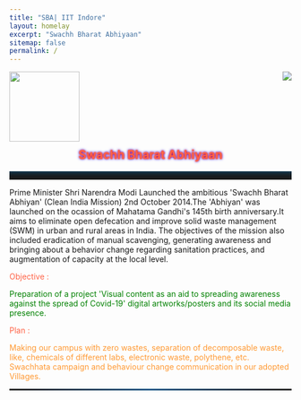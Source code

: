 ```yaml
---
title: "SBA| IIT Indore"
layout: homelay
excerpt: "Swachh Bharat Abhiyaan"
sitemap: false
permalink: /
---
```



<div id=header>
<div style="float:left">
<img  src="{{ site.url }}{{ site.baseurl }}/images/logopic/sbalogo.png" width="125"  style="box-shadow: none;" >
</div>



<div style="float:right">
<img  src="{{ site.url }}{{ site.baseurl }}/images/logopic/iiti-logo.png"  style="box-shadow: none;">
</div>
</div>

<div>
<h2 style="padding-top:120px;text-align:center;color:Tomato;text-shadow: 0 0 3px #FF0000, 0 0 5px #0000FF;">Swachh Bharat Abhiyaan</h2>  
<hr style="height: 15px;
        border: 0;
        box-shadow: inset 0 12px 12px -12px rgba(9, 84, 132);">

<p>
        Prime Minister Shri Narendra Modi Launched the ambitious 'Swachh Bharat Abhiyan' (Clean India Mission) 2nd October 2014.The 'Abhiyan' was launched on the ocassion of Mahatama Gandhi's 145th birth anniversary.It aims to eliminate open
       defecation and improve solid waste management (SWM) in urban and rural areas in India.
       The objectives of the mission also included eradication of manual scavenging, generating awareness and bringing
       about a behavior change regarding sanitation practices, and augmentation of capacity at the local level.
</p>

<p style="color:Tomato">Objective :</p><p style="color:green">
Preparation of a project 'Visual content as an aid to spreading awareness against the spread of Covid-19'
digital artworks/posters and its social media presence.
</p>
<p style="color:Tomato">Plan :</p><p style="color:#ff9933">
Making our campus with zero wastes, separation of decomposable waste, like, chemicals of different labs, electronic waste, polythene, etc.
Swachhata campaign and behaviour change communication in our adopted Villages.
</p>


</div>
<hr style="border: 0;
        height: 3px;
        background-image: linear-gradient(to right, rgba(0, 0, 0, 0), rgba(9, 84, 132), rgba(0, 0, 0, 0))">
